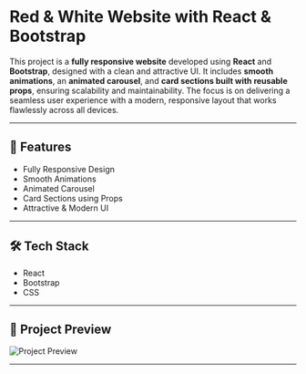 # Red & White Website with React & Bootstrap


This project is a **fully responsive website** developed using **React** and **Bootstrap**, designed with a clean and attractive UI. It includes **smooth animations**, an **animated carousel**, and **card sections built with reusable props**, ensuring scalability and maintainability. The focus is on delivering a seamless user experience with a modern, responsive layout that works flawlessly across all devices.

---

## 🚀 Features
- Fully Responsive Design  
- Smooth Animations  
- Animated Carousel  
- Card Sections using Props  
- Attractive & Modern UI  

---

## 🛠️ Tech Stack
- React  
- Bootstrap  
- CSS  

---

## 📸 Project Preview
<img src="./rnw.png" alt="Project Preview" />

---


